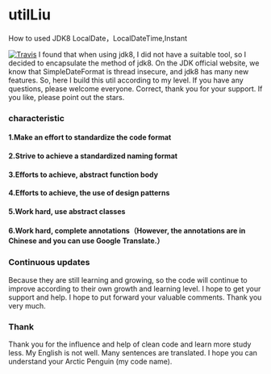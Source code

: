 # utilLiu
How to used JDK8 LocalDate，LocalDateTime,Instant

[![Travis](https://img.shields.io/badge/language-Java-yellow.svg)](https://github.com/liushaoye/utilLiu)
I found that when using jdk8, I did not have a suitable tool, so I decided to encapsulate the method of jdk8. On the JDK official website, we know that SimpleDateFormat is thread insecure, and jdk8 has many new features. So, here I build this util according to my level. If you have any questions, please welcome everyone. Correct, thank you for your support. If you like, please point out the stars.


### characteristic

#### 1.Make an effort to standardize the code format
#### 2.Strive to achieve a standardized naming format
#### 3.Efforts to achieve, abstract function body
#### 4.Efforts to achieve, the use of design patterns
#### 5.Work hard, use abstract classes
#### 6.Work hard, complete annotations（However, the annotations are in Chinese and you can use Google Translate.）


### Continuous updates

Because they are still learning and growing, so the code will continue to improve according to their own growth and learning level. I hope to get your support and help. I hope to put forward your valuable comments. Thank you very much.

### Thank
Thank you for the influence and help of clean code and learn more study less. My English is not well. Many sentences are translated. I hope you can understand your Arctic Penguin (my code name).



